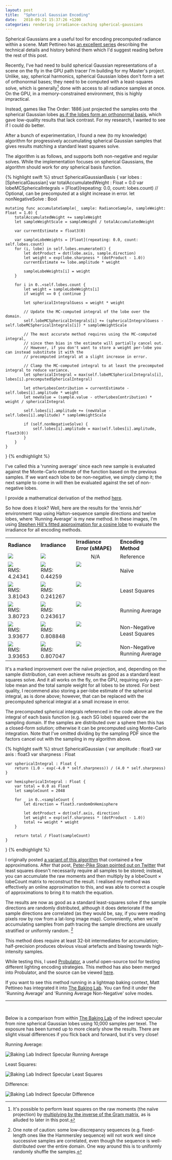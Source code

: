 ```yaml
---
layout: post
title:  "Spherical Gaussian Encoding"
date:   2018-09-21 15:37:26 +1200
categories: rendering irradiance-caching spherical-gaussians
---
```


Spherical Gaussians are a useful tool for encoding precomputed radiance within a scene. Matt Pettineo has [an excellent series](https://mynameismjp.wordpress.com/2016/10/09/sg-series-part-1-a-brief-and-incomplete-history-of-baked-lighting-representations/) describing the technical details and history behind them which I'd suggest reading before the rest of this post.

Recently, I've had need to build spherical Gaussian representations of a scene on the fly in the GPU path tracer I'm building for my Master's project. Unlike, say, spherical harmonics, spherical Gaussian lobes don't form a set of orthonormal bases; they need to be computed with a least-squares solve, which is generally[^1] done with access to all radiance samples at once. On the GPU, in a memory-constrained environment, this is highly impractical. 

[^1]: It's possible to perform least squares on the raw moments (the naïve projection) by [multiplying by the inverse of the Gram matrix](https://twitter.com/PeterPikeSloan/status/1044783992191385600), as is alluded to later in this post. 

Instead, games like The Order: 1886 just projected the samples onto the spherical Gaussian lobes [as if the lobes form an orthonormal basis](https://mynameismjp.wordpress.com/2016/10/09/sg-series-part-5-approximating-radiance-and-irradiance-with-sgs/), which gave low-quality results that lack contrast. For my research, I wanted to see if I could do better.

After a bunch of experimentation, I found a new (to my knowledge) algorithm for progressively accumulating spherical Gaussian samples that gives results matching a standard least squares solve. 

The algorithm is as follows, and supports both non-negative and regular solves. While the implementation focuses on spherical Gaussians, the algorithm should work for *any* spherical basis function.

{% highlight swift %}
struct SphericalGaussianBasis {
    var lobes : [SphericalGaussian]
    var totalAccumulatedWeight : Float = 0.0
    var lobeMCSphericalIntegrals = [Float](repeating: 0.0, count: lobes.count) // Optional, can be precomputed at a slight increase in error.
    let nonNegativeSolve : Bool
    
    mutating func accumulateSample(_ sample: RadianceSample, sampleWeight: Float = 1.0) {
        totalAccumulatedWeight += sampleWeight
        let sampleWeightScale = sampleWeight / totalAccumulatedWeight
        
        var currentEstimate = float3(0)
        
        var sampleLobeWeights = [Float](repeating: 0.0, count: self.lobes.count)
        for (i, lobe) in self.lobes.enumerated() {
            let dotProduct = dot(lobe.axis, sample.direction)
            let weight = exp(lobe.sharpness * (dotProduct - 1.0))
            currentEstimate += lobe.amplitude * weight
            
            sampleLobeWeights[i] = weight
        }
        
        for i in 0..<self.lobes.count {
            let weight = sampleLobeWeights[i]
            if weight == 0 { continue }
            
            let sphericalIntegralGuess = weight * weight
            
            // Update the MC-computed integral of the lobe over the domain.
            self.lobeMCSphericalIntegrals[i] += (sphericalIntegralGuess - self.lobeMCSphericalIntegrals[i]) * sampleWeightScale
            
            // The most accurate method requires using the MC-computed integral, 
            // since then bias in the estimate will partially cancel out.
            // However, if you don't want to store a weight per-lobe you can instead substitute it with the
            // precomputed integral at a slight increase in error.

            // Clamp the MC-computed integral to at least the precomputed integral to reduce variance.
            let sphericalIntegral = max(self.lobeMCSphericalIntegrals[i], lobes[i].precomputedSphericalIntegral)
            
            let otherLobesContribution = currentEstimate - self.lobes[i].amplitude * weight
            let newValue = (sample.value - otherLobesContribution) * weight / sphericalIntegral
            
            self.lobes[i].amplitude += (newValue - self.lobes[i].amplitude) * sampleWeightScale
            
            if (self.nonNegativeSolve) {
                self.lobes[i].amplitude = max(self.lobes[i].amplitude, float3(0))
            }
        }
    }
}
{% endhighlight %}

I've called this a 'running average' since each new sample is evaluated against the Monte-Carlo estimate of the function based on the previous samples. If we want each lobe to be non-negative, we simply clamp it; the next sample to come in will then be evaluated against the set of non-negative lobes.

I provide a mathematical derivation of the method [here](/rendering/irradiance-caching/spherical-gaussians/2018/10/02/running-average-derivation.html).

So how does it look? Well, here are the results for the 'ennis.hdr' environment map using Halton-sequence sample directions and twelve lobes, where 'Running Average' is my new method. In these images, I'm using [Stephen Hill's fitted approximation for a cosine lobe](https://mynameismjp.wordpress.com/2016/10/09/sg-series-part-3-diffuse-lighting-from-an-sg-light-source/) to evaluate the irradiance for all encoding methods. 

<table>
<tr><td><b>Radiance</b></td><td><b>Irradiance</b></td><td><b>Irradiance Error (sMAPE)</b></td><td><b>Encoding Method</b></td></tr>
<tr><td valign="top"><img src="/assets/spherical-gaussians/radianceMCIS.png"/></td><td valign="top"><img src="/assets/spherical-gaussians/irradianceMCIS.png"/></td><td><center>N/A</center></td><td>Reference</td></tr>
<tr><td valign="top"><img src="/assets/spherical-gaussians/radianceSG.png"/><br/>RMS: 4.24341</td><td valign="top"><img src="/assets/spherical-gaussians/irradianceSG.png"/><br/>RMS: 0.44259</td><td valign="top"><img src="/assets/spherical-gaussians/irradianceErrorSG.png"/></td><td>Naïve</td></tr>
<tr><td valign="top"><img src="/assets/spherical-gaussians/radianceSGLS.png"/><br/>RMS: 3.81043</td><td valign="top"><img src="/assets/spherical-gaussians/irradianceSGLS.png"/><br/>RMS: 0.241267</td><td valign="top"><img src="/assets/spherical-gaussians/irradianceErrorSGLS.png"/></td><td>Least Squares</td></tr>
<tr><td valign="top"><img src="/assets/spherical-gaussians/radianceSGRA2.png"/><br/>RMS: 3.80723</td><td valign="top"><img src="/assets/spherical-gaussians/irradianceSGRA2.png"/><br/>RMS: 0.243617</td><td valign="top"><img src="/assets/spherical-gaussians/irradianceErrorSGRA2.png"/></td><td>Running Average</td></tr>
<tr><td valign="top"><img src="/assets/spherical-gaussians/radianceSGNNLS.png"/><br/>RMS: 3.93677</td><td valign="top"><img src="/assets/spherical-gaussians/irradianceSGNNLS.png"/><br/>RMS: 0.808848</td><td valign="top"><img src="/assets/spherical-gaussians/irradianceErrorSGNNLS.png"/></td><td>Non-Negative Least Squares</td></tr>
<tr><td valign="top"><img src="/assets/spherical-gaussians/radianceSGNNRA2.png"/><br/>RMS: 3.93653</td><td valign="top"><img src="/assets/spherical-gaussians/irradianceSGNNRA2.png"/><br/>RMS: 0.807047</td><td valign="top"><img src="/assets/spherical-gaussians/irradianceErrorSGNNRA2.png"/></td><td>Non-Negative Running Average</td></tr>
</table>

It's a marked improvement over the naïve projection, and, depending on the sample distribution, can even achieve results as good as a standard least squares solve. And it all works on the fly, on the GPU, requiring only a per-lobe mean and the total sample weight for all lobes to be stored. For best quality, I recommend also storing a per-lobe estimate of the spherical integral, as is done above; however, that can be replaced with the precomputed spherical integral at a small increase in error.

The precomputed spherical integrals referenced in the code above are the integral of each basis function (e.g. each SG lobe) squared over the sampling domain. If the samples are distributed over a sphere then this has a closed-form solution; otherwise it can be precomputed using Monte-Carlo integration. Note that I've omitted dividing by the sampling PDF since the factors cancel out with the sampling in my algorithm above.

{% highlight swift %}
struct SphericalGaussian {
    var amplitude : float3
    var axis : float3
    var sharpness : Float
    
    var sphericalIntegral : Float {
        return (1.0 - exp(-4.0 * self.sharpness)) / (4.0 * self.sharpness)
    }
    
    var hemisphericalIntegral : Float {
        var total = 0.0 as Float
        let sampleCount = 2048
        
        for _ in 0..<sampleCount {
            let direction = float3.randomOnHemisphere
            
            let dotProduct = dot(self.axis, direction)
            let weight = exp(self.sharpness * (dotProduct - 1.0))
            total += weight * weight
        }
        
        return total / Float(sampleCount)
    }
}
{% endhighlight %}

I originally posted [a variant of this algorithm](/rendering/irradiance-caching/spherical-gaussians/2018/09/21/spherical-gaussians-old.html) that contained a few approximations. After that post, [Peter-Pike Sloan pointed out on Twitter](https://twitter.com/PeterPikeSloan/status/1044482721223856128) that least squares doesn't necessarily require all samples to be stored; instead, you can accumulate the raw moments and then multiply by a lobeCount × lobeCount matrix to reconstruct the result. I realised my method was effectively an online approximation to this, and was able to correct a couple of approximations to bring it to match the equation.

The results are now as good as a standard least-squares solve if the sample directions are randomly distributed, although it does deteriorate if the sample directions are correlated (as they would be, say, if you were reading pixels row by row from a lat-long image map). Conveniently, when we're accumulating samples from path tracing the sample directions are usually stratified or uniformly random. [^2] 

This method does require at least 32-bit intermediates for accumulation; half-precision produces obvious visual artefacts and biasing towards high-intensity samples.

[^2]: One note of caution: some low-discrepancy sequences (e.g. fixed-length ones like the Hammersley sequence) will not work well since successive samples are correlated, even though the sequence is well-distributed over the entire domain. One way around this is to uniformly randomly shuffle the samples. 

While testing this, I used [Probulator](https://github.com/kayru/Probulator), a useful open-source tool for testing different lighting encoding strategies. This method has also been merged into Probulator, and the source can be viewed [here](https://github.com/kayru/Probulator/blob/86351e5f3ed78f086837e215f028a344b058dfb5/Source/Probulator/ExperimentSG.h#L155).

If you want to see this method running in a lightmap baking context, Matt Pettineo has integrated it into [The Baking Lab](https://github.com/TheRealMJP/BakingLab). You can find it under the 'Running Average' and 'Running Average Non-Negative' solve modes.

-------
<br>

Below is a comparison from within [The Baking Lab](https://github.com/TheRealMJP/BakingLab) of the indirect specular from nine spherical Gaussian lobes using 10,000 samples per texel. The exposure has been turned up to more clearly show the results. There are slight visual differences if you flick back and forward, but it's very close!

Running Average:

![Baking Lab Indirect Specular Running Average](/assets/spherical-gaussians/BakingLab-RunningAverage.png)

Least Squares:

![Baking Lab Indirect Specular Least Squares](/assets/spherical-gaussians/BakingLab-LeastSquares.png)

Difference:

![Baking Lab Indirect Specular Difference](/assets/spherical-gaussians/BakingLab-Difference.png)
